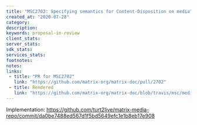 ```yaml
---
title: "MSC2702: Specifying semantics for Content-Disposition on media"
created_at: "2020-07-28"
category:
description:
keywords: proposal-in-review
client_stats:
server_stats:
sdk_stats:
services_stats:
footnotes:
notes:
links:
 - title: "PR for MSC2702"
   link: "https://github.com/matrix-org/matrix-doc/pull/2702"
 - title: Rendered
   link: "https://github.com/matrix-org/matrix-doc/blob/travis/msc/media-content-disposition/proposals/2702-media-content-disposition.md"
---
```

Implementation: https://github.com/turt2live/matrix-media-repo/commit/da0be7488ed567d1f5bd5649efc1e1b8eb17e908
